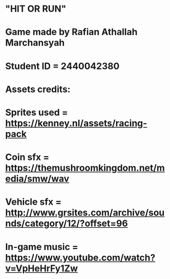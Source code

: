 # "HIT OR RUN"
# Game made by Rafian Athallah Marchansyah
# Student ID = 2440042380
#
# Assets credits:
# Sprites used = https://kenney.nl/assets/racing-pack
# Coin sfx = https://themushroomkingdom.net/media/smw/wav
# Vehicle sfx = http://www.grsites.com/archive/sounds/category/12/?offset=96
# In-game music = https://www.youtube.com/watch?v=VpHeHrFy1Zw
